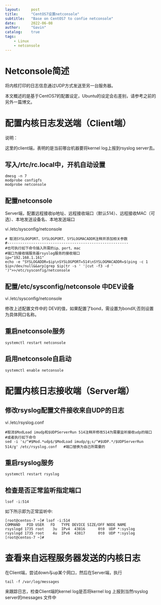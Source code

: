 ```yaml
---
layout:     post
title:      "CentOS7设置netconsole"
subtitle:   "Base on CentOS7 to confie netconsole"
date:       2022-06-08
author:     "Gavin"
catalog:    true
tags:
    - Linux
    - netconsole
---
```




# Netconsole简述



将内核打印的日志信息通过UDP方式发送至另一台服务器。

本文概述的是基于CentOS7的配置设定，Ubuntu的设定会右差别，请参考之前的另外一篇博文。



# 配置内核日志发送端（Client端）



说明：

   这里的client端，表明的是当前哪台机器要将kernel log上报到rsyslog server去。



## 写入/rtc/rc.local中，开机自动设置



```
dmesg -n 7
modprobe configfs
modprobe netconsole
```



## 配置netconsole



Server端，配置远程接收ip地址、远程接收端口（默认514）、远程接收MAC（可选）、本地发送设备名、本地发送端口



vi /etc/sysconfig/netconsole

```
# 取消SYSLOGPORT、SYSLOGPORT、SYSLOGMACADDR注释并添加相关参数
#--------------------------------------------------------
#也可执行如下命令插入所需的ip、port、mac
#端口为接收端服务器rsyslog服务的接收端口
ip="192.168.1.161"
echo -e "SYSLOGADDR=$ip\nSYSLOGPORT=514\nSYSLOGMACADDR=$(ping -c 1 $ip>/dev/null&&arp|grep $ip|tr -s ' '|cut -f3 -d ' ')">>/etc/sysconfig/netconsole
```



## 配置/etc/sysconfig/netconsole 中DEV设备



vi /etc/sysconfig/netconsole

修改上述配置文件中的 DEV的值，如果配置了bond，需设置为bondX;否则设置为具体网口名称。



## 重启netconsole服务


```
systemctl restart netconsole
```



## 启用netconsole自启动

```
systemctl enable netconsole
```



# 配置内核日志接收端（Server端）



## 修改rsyslog配置文件接收来自UDP的日志



vi /etc/rsyslog.conf

```
#取消$ModLoad imudp和$UDPServerRun 514注释并修改514为需要监听接收udp的端口
#或者执行如下命令
sed -i 's/^#$Mod.*udp$/$ModLoad imudp/g;s/^#$UDP.*/$UDPServerRun 514/g' /etc/rsyslog.conf	#端口替换为自己所需要的
```



## 重启rsyslog服务

```
systemctl restart rsyslog

```



## 检查是否正常监听指定端口

```
lsof -i:514
```


如下所示即为正常监听中:

```
[root@centos-7 ~]# lsof -i:514
COMMAND   PID USER   FD   TYPE DEVICE SIZE/OFF NODE NAME
rsyslogd 1735 root    3u  IPv4  43816      0t0  UDP *:syslog 
rsyslogd 1735 root    4u  IPv6  43817      0t0  UDP *:syslog 
[root@centos-7 ~]# 
```



# 查看来自远程服务器发送的内核日志



在Client端，尝试down与up某个网口，然后在Server端，执行

```
tail -f /var/log/messages
```

来跟踪日志，检查Client端的kernel log是否将kernel log 上报到当然rsyslog server的messages 文件中

